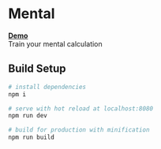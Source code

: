 # Mental
**[Demo](http://mental.calveen.me/)**  
Train your mental calculation

## Build Setup
```bash
# install dependencies
npm i

# serve with hot reload at localhost:8080
npm run dev

# build for production with minification
npm run build
```
